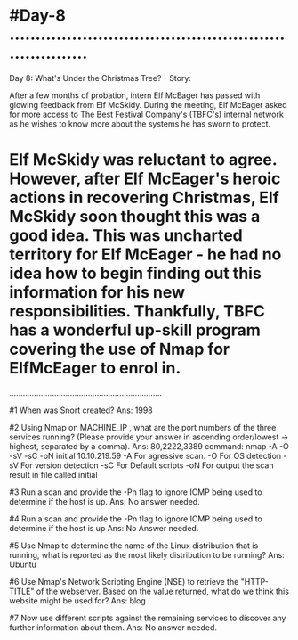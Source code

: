 #Day-8
....................................................................
====================================================================
Day 8: What's Under the Christmas Tree? - Story:

After a few months of probation, intern Elf McEager has passed with glowing feedback from Elf McSkidy. During the meeting, Elf McEager asked for more access to The Best Festival Company's (TBFC's) internal network as he wishes to know more about the systems he has sworn to protect.

Elf McSkidy was reluctant to agree. However, after Elf McEager's heroic actions in recovering Christmas, Elf McSkidy soon thought this was a good idea. This was uncharted territory for Elf McEager - he had no idea how to begin finding out this information for his new responsibilities. Thankfully, TBFC has a wonderful up-skill program covering the use of Nmap for ElfMcEager to enrol in.
====================================================================
....................................................................

#1	When was Snort created?
	Ans: 1998

#2	Using Nmap on MACHINE_IP , what are the port numbers of the three services running?  (Please provide your answer in ascending order/lowest -> highest, separated by a comma).
	Ans: 80,2222,3389
	command: nmap -A -O -sV -sC -oN initial 10.10.219.59
	-A 	For agressive scan.
	-O 	For OS detection
	-sV For version detection
	-sC For Default scripts
	-oN For output the scan result in file called initial

#3	Run a scan and provide the -Pn flag to ignore ICMP being used to determine if the host is up.
	Ans: No answer needed.

#4	Run a scan and provide the -Pn flag to ignore ICMP being used to determine if the host is up
	Ans: No Answer needed.

#5	Use Nmap to determine the name of the Linux distribution that is running, what is reported as the most likely distribution to be running?
	Ans: Ubuntu

#6	Use Nmap's Network Scripting Engine (NSE) to retrieve the "HTTP-TITLE" of the webserver. Based on the value returned, what do we think this website might be used for?
	Ans: blog

#7	Now use different scripts against the remaining services to discover any further information about them.
	Ans: No answer needed.

